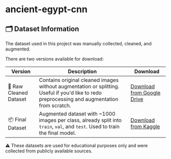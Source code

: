 # ancient-egypt-cnn

## 🗂️ Dataset Information

The dataset used in this project was manually collected, cleaned, and augmented.

There are two versions available for download:

| Version | Description | Download |
|--------|-------------|----------|
| 🧹 Raw Cleaned Dataset | Contains original cleaned images without augmentation or splitting. Useful if you'd like to redo preprocessing and augmentation from scratch. | [Download from Google Drive]((https://drive.google.com/drive/folders/1uAjEC7X6nVnOvid3z6SSF4JJpcLPfSAv?usp=drive_link)) |
| 📦 Final Dataset | Augmented dataset with ~1000 images per class, already split into `train`, `val`, and `test`. Used to train the final model. | [Download from Kaggle]((https://www.kaggle.com/datasets/monaabdelrazek/finaldataset)) |

⚠️ These datasets are used for educational purposes only and were collected from publicly available sources.
